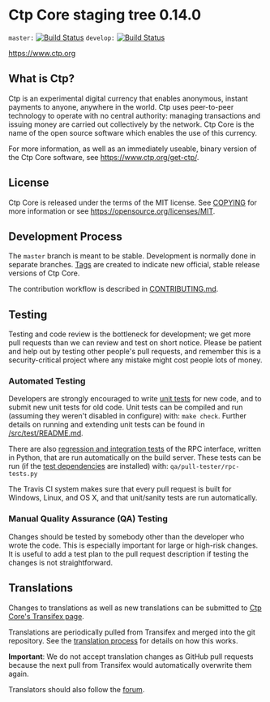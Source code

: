 Ctp Core staging tree 0.14.0
===============================

`master:` [![Build Status](https://travis-ci.org/ctppay/ctp.svg?branch=master)](https://travis-ci.org/ctppay/ctp) `develop:` [![Build Status](https://travis-ci.org/ctppay/ctp.svg?branch=develop)](https://travis-ci.org/ctppay/ctp/branches)

https://www.ctp.org


What is Ctp?
----------------

Ctp is an experimental digital currency that enables anonymous, instant
payments to anyone, anywhere in the world. Ctp uses peer-to-peer technology
to operate with no central authority: managing transactions and issuing money
are carried out collectively by the network. Ctp Core is the name of the open
source software which enables the use of this currency.

For more information, as well as an immediately useable, binary version of
the Ctp Core software, see https://www.ctp.org/get-ctp/.


License
-------

Ctp Core is released under the terms of the MIT license. See [COPYING](COPYING) for more
information or see https://opensource.org/licenses/MIT.

Development Process
-------------------

The `master` branch is meant to be stable. Development is normally done in separate branches.
[Tags](https://github.com/ctppay/ctp/tags) are created to indicate new official,
stable release versions of Ctp Core.

The contribution workflow is described in [CONTRIBUTING.md](CONTRIBUTING.md).

Testing
-------

Testing and code review is the bottleneck for development; we get more pull
requests than we can review and test on short notice. Please be patient and help out by testing
other people's pull requests, and remember this is a security-critical project where any mistake might cost people
lots of money.

### Automated Testing

Developers are strongly encouraged to write [unit tests](src/test/README.md) for new code, and to
submit new unit tests for old code. Unit tests can be compiled and run
(assuming they weren't disabled in configure) with: `make check`. Further details on running
and extending unit tests can be found in [/src/test/README.md](/src/test/README.md).

There are also [regression and integration tests](/qa) of the RPC interface, written
in Python, that are run automatically on the build server.
These tests can be run (if the [test dependencies](/qa) are installed) with: `qa/pull-tester/rpc-tests.py`

The Travis CI system makes sure that every pull request is built for Windows, Linux, and OS X, and that unit/sanity tests are run automatically.

### Manual Quality Assurance (QA) Testing

Changes should be tested by somebody other than the developer who wrote the
code. This is especially important for large or high-risk changes. It is useful
to add a test plan to the pull request description if testing the changes is
not straightforward.

Translations
------------

Changes to translations as well as new translations can be submitted to
[Ctp Core's Transifex page](https://www.transifex.com/projects/p/ctp/).

Translations are periodically pulled from Transifex and merged into the git repository. See the
[translation process](doc/translation_process.md) for details on how this works.

**Important**: We do not accept translation changes as GitHub pull requests because the next
pull from Transifex would automatically overwrite them again.

Translators should also follow the [forum](https://www.ctp.org/forum/topic/ctp-worldwide-collaboration.88/).
